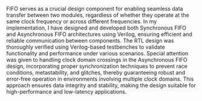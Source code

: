 FIFO serves as a crucial design component for enabling seamless data transfer between two modules, 
regardless of whether they operate at the same clock frequency or across different frequencies. 
In my implementation, I have designed and developed both Synchronous FIFO and Asynchronous FIFO architectures using Verilog, 
ensuring efficient and reliable communication between components. The RTL design was thoroughly verified using Verilog-based testbenches to validate 
functionality and performance under various scenarios. Special attention was given to handling clock domain crossings in the Asynchronous FIFO design, 
incorporating proper synchronization techniques to prevent race conditions, metastability, and glitches, thereby guaranteeing robust and error-free operation 
in environments involving multiple clock domains. This approach ensures data integrity and stability, making the design suitable for high-performance and low-latency applications.
